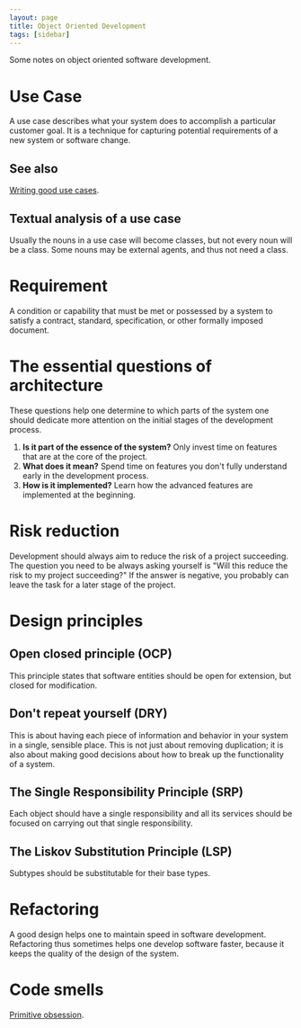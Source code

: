 ```yaml
---
layout: page
title: Object Oriented Development
tags: [sidebar]
---
```


Some notes on object oriented software development.

# Use Case
A use case describes what your system does to accomplish a particular customer goal.
It is a technique for capturing potential requirements of a new system or software change.

## See also

[Writing good use cases](/oo-development/writing-good-use-cases).

## Textual analysis of a use case
Usually the nouns in a use case will become classes, but not every noun will be a class.
Some nouns may be external agents, and thus not need a class.

# Requirement
A condition or capability that must be met or possessed by a system to satisfy a contract,
standard, specification, or other formally imposed document.

# The essential questions of architecture
These questions help one determine to which parts of the system one should dedicate more attention on the initial stages of the development process.

1. **Is it part of the essence of the system?**
   Only invest time on features that are at the core of the project.
2. **What does it mean?**
   Spend time on features you don't fully understand early in the development process.
3. **How is it implemented?**
   Learn how the advanced features are implemented at the beginning.

# Risk reduction
Development should always aim to reduce the risk of a project succeeding.
The question you need to be always asking yourself is "Will this reduce the risk to my project succeeding?"
If the answer is negative, you probably can leave the task for a later stage of the project.

# Design principles

## Open closed principle (OCP)
This principle states that software entities should be open for extension, but closed for modification.

## Don't repeat yourself (DRY)
This is about having each piece of information and behavior in your system in a single, sensible place.
This is not just about removing duplication; it is also about making good decisions about how to break up the functionality of a system.

## The Single Responsibility Principle (SRP)
Each object should have a single responsibility and all its services should be focused on carrying out that single responsibility.

## The Liskov Substitution Principle (LSP)
Subtypes should be substitutable for their base types.

# Refactoring
A good design helps one to maintain speed in software development.
Refactoring thus sometimes helps one develop software faster, because it keeps the quality of the design of the system.

# Code smells

[Primitive obsession](/oo-development/primitive-obsession/).